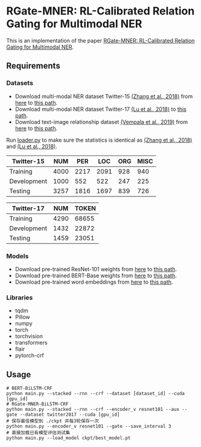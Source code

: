 # RGate-MNER: RL-Calibrated Relation Gating for Multimodal NER
This is an implementation of the paper
[RGate-MNER: RL-Calibrated Relation Gating for Multimodal NER](https://ojs.aaai.org/index.php/AAAI/article/view/17633).

## Requirements

### Datasets
* Download multi-modal NER dataset Twitter-15 [(Zhang et al., 2018)](http://qizhang.info/paper/aaai2017-twitterner.pdf)
from [here](http://qizhang.info/paper/data/aaai2018_multimodal_NER_data.zip)
to [this path](resources/datasets/twitter2015).
* Download multi-modal NER dataset Twitter-17 [(Lu et al., 2018)](https://aclanthology.org/P18-1185.pdf)
to [this path](resources/datasets/twitter2017).
* Download text-image relationship dataset [(Vempala et al., 2019)](https://aclanthology.org/P19-1272/)
from [here](https://github.com/danielpreotiuc/text-image-relationship) to 
[this path](resources/datasets/relationship).

Run [loader.py](data/loader.py) to make sure the statistics is identical as 
[(Zhang et al., 2018)](http://qizhang.info/paper/aaai2017-twitterner.pdf) and 
[(Lu et al., 2018)](https://aclanthology.org/P18-1185.pdf).

| Twitter-15  | NUM  | PER  | LOC  | ORG  | MISC |
| ----------- | ---- | ---- | ---- | ---- | ---- |
| Training    | 4000 | 2217 | 2091 | 928  | 940  |
| Development | 1000 | 552  | 522  | 247  | 225  |
| Testing     | 3257 | 1816 | 1697 | 839  | 726  |

| Twitter-17  | NUM   | TOKEN |
| ----------- | ----- | ----- |
| Training    | 4290  | 68655 |
| Development | 1432  | 22872 |
| Testing     | 1459  | 23051 |

### Models
* Download pre-trained ResNet-101 weights
from [here](https://download.pytorch.org/models/resnet101-63fe2227.pth)
to [this path](resources/models/cnn/resnet101.pth).
* Download pre-trained BERT-Base weights 
from [here](https://huggingface.co/bert-base-uncased/tree/main)
to [this path](resources/models/transformers/bert-base-uncased).
* Download pre-trained word embeddings
from [here](https://flair.informatik.hu-berlin.de/resources/embeddings/token/)
to [this path](resources/models/embeddings).

### Libraries
* tqdm
* Pillow
* numpy
* torch
* torchvision
* transformers
* flair
* pytorch-crf

## Usage

```shell script
# BERT-BiLSTM-CRF
python main.py --stacked --rnn --crf --dataset [dataset_id] --cuda [gpu_id]
# RGate-MNER-BiLSTM-CRF
python main.py --stacked --rnn --crf --encoder_v resnet101 --aux --gate --dataset twitter2017 --cuda [gpu_id]
# 保存最佳模型到 ./ckpt 并每3轮保存一次
python main.py --encoder_v resnet101 --gate --save_interval 3
# 直接加载已有模型评估测试集
python main.py --load_model ckpt/best_model.pt
```
